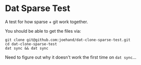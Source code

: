 # Dat Sparse Test

A test for how sparse + git work together.

You should be able to get the files via:

```
git clone git@github.com:joehand/dat-clone-sparse-test.git
cd dat-clone-sparse-test
dat sync && dat sync
```

Need to figure out why it doesn't work the first time on `dat sync`...
